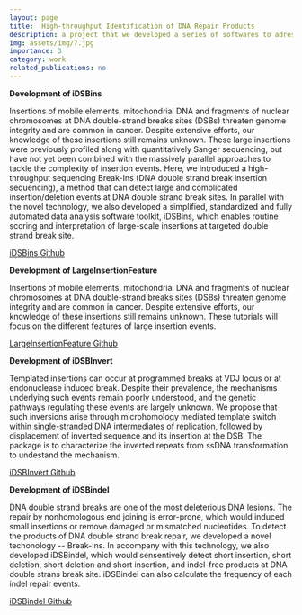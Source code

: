 ```yaml
---
layout: page
title:  High-throughput Identification of DNA Repair Products
description: a project that we developed a series of softwares to adress DNA repair products at DSB sites. 
img: assets/img/7.jpg
importance: 3
category: work
related_publications: no
---
```


**Development of iDSBins**

Insertions of mobile elements, mitochondrial DNA and fragments of nuclear chromosomes at DNA double-strand breaks sites (DSBs) threaten genome integrity and are common in cancer. Despite extensive efforts, our knowledge of these insertions still remains unknown. These large insertions were previously profiled along with quantitatively Sanger sequencing, but have not yet been combined with the massively parallel approaches to tackle the complexity of insertion events. Here, we introduced a high-throughput sequencing Break-Ins (DNA double strand break insertion sequencing), a method that can detect large and complicated insertion/deletion events at DNA double strand break sites. In parallel with the novel technology, we also developed a simplified, standardized and fully automated data analysis software toolkit, iDSBins, which enables routine scoring and interpretation of large-scale insertions at targeted double strand break site.

[iDSBins Github](https://github.com/gucascau/iDSBins.git)

**Development of LargeInsertionFeature**

Insertions of mobile elements, mitochondrial DNA and fragments of nuclear chromosomes at DNA double-strand breaks sites (DSBs) threaten genome integrity and are common in cancer. Despite extensive efforts, our knowledge of these insertions still remains unknown. These tutorials will focus on the different features of large insertion events.

[LargeInsertionFeature Github](https://github.com/gucascau/LargeInsertionFeature.git)

**Development of iDSBInvert**

Templated insertions can occur at programmed breaks at VDJ locus or at endonuclease induced break. Despite their prevalence, the mechanisms underlying such events remain poorly understood, and the genetic pathways regulating these events are largely unknown. We propose that such inversions arise through microhomology mediated template switch within single-stranded DNA intermediates of replication, followed by displacement of inverted sequence and its insertion at the DSB. The package is to characterize the inverted repeats from ssDNA transformation to undestand the mechanism.

[iDSBInvert Github](https://github.com/gucascau/iDSBInvert.git)

**Development of iDSBindel**

DNA double strand breaks are one of the most deleterious DNA lesions. The repair by nonhomologous end joining is error-prone, which would induced small insertions or remove damaged or mismatched nucleotides. To detect the products of DNA double strand break repair, we developed a novel techonology -- Break-Ins. In accompany with this technology, we also developed iDSBindel, which would sensentively detect short insertion, short deletion, short deletion and short insertion, and indel-free products at DNA double strans break site. iDSBindel can also calculate the frequency of each indel repair events.

[iDSBindel Github](https://github.com/gucascau/iDSBindel.git)
